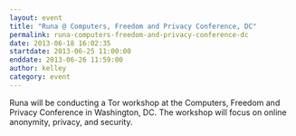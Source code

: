 ```yaml
---
layout: event
title: "Runa @ Computers, Freedom and Privacy Conference, DC"
permalink: runa-computers-freedom-and-privacy-conference-dc
date: 2013-06-18 16:02:35
startdate: 2013-06-25 11:00:00
enddate: 2013-06-26 11:59:00
author: kelley
category: event
---
```


Runa will be conducting a Tor workshop at the Computers, Freedom and Privacy Conference in Washington, DC. The workshop will focus on online anonymity, privacy, and security.
